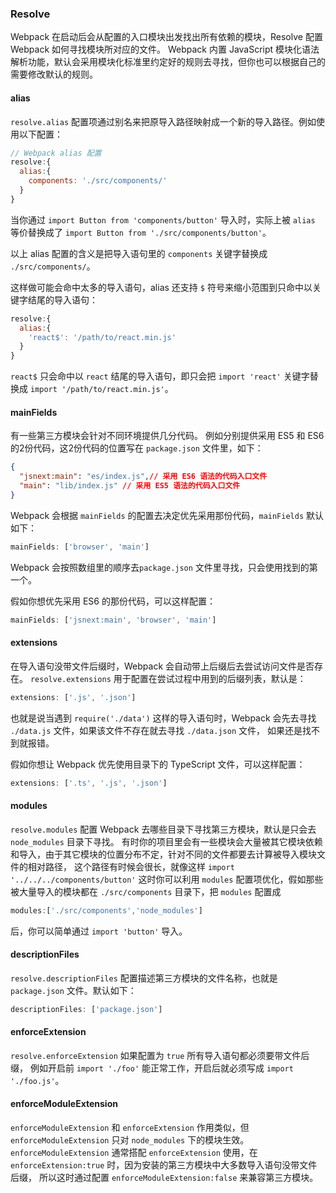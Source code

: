 ### Resolve
Webpack 在启动后会从配置的入口模块出发找出所有依赖的模块，Resolve 配置 Webpack 如何寻找模块所对应的文件。
Webpack 内置 JavaScript 模块化语法解析功能，默认会采用模块化标准里约定好的规则去寻找，但你也可以根据自己的需要修改默认的规则。

#### alias
`resolve.alias` 配置项通过别名来把原导入路径映射成一个新的导入路径。例如使用以下配置：
```js
// Webpack alias 配置
resolve:{
  alias:{
    components: './src/components/'
  }
}
```
当你通过 `import Button from 'components/button'` 导入时，实际上被 `alias` 等价替换成了 `import Button from './src/components/button'`。

以上 alias 配置的含义是把导入语句里的 `components` 关键字替换成 `./src/components/`。

这样做可能会命中太多的导入语句，alias 还支持 `$` 符号来缩小范围到只命中以关键字结尾的导入语句：
```js
resolve:{
  alias:{
    'react$': '/path/to/react.min.js'
  }
}
```
`react$` 只会命中以 `react` 结尾的导入语句，即只会把 `import 'react'` 关键字替换成 `import '/path/to/react.min.js'`。


#### mainFields
有一些第三方模块会针对不同环境提供几分代码。
例如分别提供采用 ES5 和 ES6 的2份代码，这2份代码的位置写在 `package.json` 文件里，如下：
```json
{
  "jsnext:main": "es/index.js",// 采用 ES6 语法的代码入口文件
  "main": "lib/index.js" // 采用 ES5 语法的代码入口文件
}
```
Webpack 会根据 `mainFields` 的配置去决定优先采用那份代码，`mainFields` 默认如下：
```js
mainFields: ['browser', 'main']
```
Webpack 会按照数组里的顺序去`package.json` 文件里寻找，只会使用找到的第一个。

假如你想优先采用 ES6 的那份代码，可以这样配置：
```js
mainFields: ['jsnext:main', 'browser', 'main']
```


#### extensions
在导入语句没带文件后缀时，Webpack 会自动带上后缀后去尝试访问文件是否存在。
`resolve.extensions` 用于配置在尝试过程中用到的后缀列表，默认是：
```js
extensions: ['.js', '.json']
```
也就是说当遇到 `require('./data')` 这样的导入语句时，Webpack 会先去寻找 `./data.js` 文件，如果该文件不存在就去寻找 `./data.json` 文件，
如果还是找不到就报错。

假如你想让 Webpack 优先使用目录下的 TypeScript 文件，可以这样配置：
```js
extensions: ['.ts', '.js', '.json']
``` 


#### modules
`resolve.modules` 配置 Webpack 去哪些目录下寻找第三方模块，默认是只会去 `node_modules` 目录下寻找。
有时你的项目里会有一些模块会大量被其它模块依赖和导入，由于其它模块的位置分布不定，针对不同的文件都要去计算被导入模块文件的相对路径，
这个路径有时候会很长，就像这样 `import '../../../components/button'`
这时你可以利用 `modules` 配置项优化，假如那些被大量导入的模块都在 `./src/components` 目录下，把 `modules` 配置成
```js
modules:['./src/components','node_modules']
```
后，你可以简单通过 `import 'button'` 导入。


#### descriptionFiles
`resolve.descriptionFiles` 配置描述第三方模块的文件名称，也就是 `package.json` 文件。默认如下：
```js
descriptionFiles: ['package.json']
```


#### enforceExtension
`resolve.enforceExtension` 如果配置为 `true` 所有导入语句都必须要带文件后缀，
例如开启前 `import './foo'` 能正常工作，开启后就必须写成 `import './foo.js'`。


#### enforceModuleExtension
`enforceModuleExtension` 和 `enforceExtension` 作用类似，但 `enforceModuleExtension` 只对 `node_modules` 下的模块生效。
`enforceModuleExtension` 通常搭配 `enforceExtension` 使用，在 `enforceExtension:true` 时，因为安装的第三方模块中大多数导入语句没带文件后缀，
所以这时通过配置 `enforceModuleExtension:false` 来兼容第三方模块。

